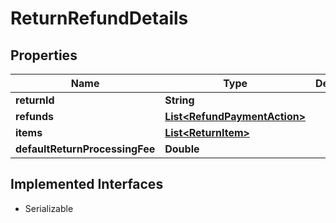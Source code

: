 

# ReturnRefundDetails


## Properties

| Name | Type | Description | Notes |
|------------ | ------------- | ------------- | -------------|
|**returnId** | **String** |  |  [optional] |
|**refunds** | [**List&lt;RefundPaymentAction&gt;**](RefundPaymentAction.md) |  |  [optional] |
|**items** | [**List&lt;ReturnItem&gt;**](ReturnItem.md) |  |  [optional] |
|**defaultReturnProcessingFee** | **Double** |  |  [optional] |


## Implemented Interfaces

* Serializable


